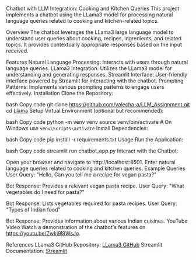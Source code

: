 Chatbot with LLM Integration: Cooking and Kitchen Queries
This project implements a chatbot using the LLama3 model for processing natural language queries related to cooking and kitchen-related topics.

Overview
The chatbot leverages the LLama3 large language model to understand user queries about cooking, recipes, ingredients, and related topics. It provides contextually appropriate responses based on the input received.

Features
Natural Language Processing: Interacts with users through natural language queries.
LLama3 Integration: Utilizes the LLama3 model for understanding and generating responses.
Streamlit Interface: User-friendly interface powered by Streamlit for interacting with the chatbot.
Prompting Patterns: Implements various prompting patterns to engage users effectively.
Installation
Clone the Repository:

bash
Copy code
git clone https://github.com/valecha-a/LLM_Assignment.git
cd [Llama](https://github.com/valecha-a/LLM_Assignment.git)
Setup Virtual Environment (optional but recommended):

bash
Copy code
python -m venv venv
source venv/bin/activate  # On Windows use `venv\Scripts\activate`
Install Dependencies:

bash
Copy code
pip install -r requirements.txt
Usage
Run the Application:

bash
Copy code
streamlit run chatbot_app.py
Interact with the Chatbot:

Open your browser and navigate to http://localhost:8501.
Enter natural language queries related to cooking and kitchen queries.
Example Queries
User Query: "Hello, Can you tell me a recipe for vegan pasta?"

Bot Response: Provides a relevant vegan pasta recipe.
User Query: "What vegetables do I need for pasta?"

Bot Response: Lists vegetables required for pasta recipes.
User Query: "Types of Indian food"

Bot Response: Provides information about various Indian cuisines.
YouTube Video
Watch a demonstration of the chatbot's features on https://youtu.be/Zwkj9l9WsJo.

References
LLama3 GitHub Repository: [LLama3 GitHub](https://github.com/ollama/ollama)
Streamlit Documentation: [Streamlit](https://docs.streamlit.io/)
